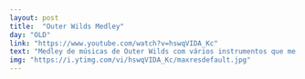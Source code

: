 ```yaml
---
layout: post
title:  "Outer Wilds Medley"
day: "OLD"
link: "https://www.youtube.com/watch?v=hswqVIDA_Kc"
text: "Medley de músicas de Outer Wilds com vários instrumentos que me fez eventualmente comprar o jogo 🥴"
img: "https://i.ytimg.com/vi/hswqVIDA_Kc/maxresdefault.jpg"
---
```

